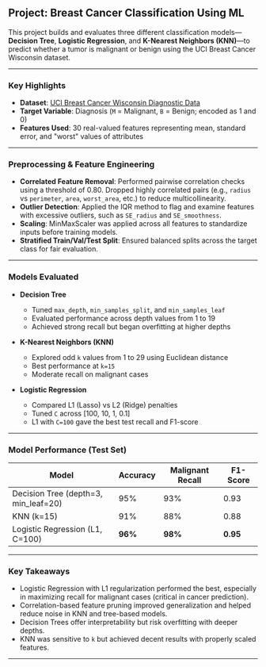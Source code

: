## Project: Breast Cancer Classification Using ML

This project builds and evaluates three different classification models—**Decision Tree**, **Logistic Regression**, and **K-Nearest Neighbors (KNN)**—to predict whether a tumor is malignant or benign using the UCI Breast Cancer Wisconsin dataset.

---

### Key Highlights

- **Dataset**: [UCI Breast Cancer Wisconsin Diagnostic Data](https://archive.ics.uci.edu/ml/datasets/Breast+Cancer+Wisconsin+%28Diagnostic%29)
- **Target Variable**: Diagnosis (`M` = Malignant, `B` = Benign; encoded as 1 and 0)
- **Features Used**: 30 real-valued features representing mean, standard error, and "worst" values of attributes

---

### Preprocessing & Feature Engineering

- **Correlated Feature Removal**: Performed pairwise correlation checks using a threshold of 0.80. Dropped highly correlated pairs (e.g., `radius` vs `perimeter`, `area`, `worst_area`, etc.) to reduce multicollinearity.
- **Outlier Detection**: Applied the IQR method to flag and examine features with excessive outliers, such as `SE_radius` and `SE_smoothness`.
- **Scaling**: MinMaxScaler was applied across all features to standardize inputs before training models.
- **Stratified Train/Val/Test Split**: Ensured balanced splits across the target class for fair evaluation.

---

### Models Evaluated

- **Decision Tree**
  - Tuned `max_depth`, `min_samples_split`, and `min_samples_leaf`
  - Evaluated performance across depth values from 1 to 19
  - Achieved strong recall but began overfitting at higher depths

- **K-Nearest Neighbors (KNN)**
  - Explored odd `k` values from 1 to 29 using Euclidean distance
  - Best performance at `k=15`
  - Moderate recall on malignant cases

- **Logistic Regression**
  - Compared L1 (Lasso) vs L2 (Ridge) penalties
  - Tuned `C` across [100, 10, 1, 0.1]
  - L1 with `C=100` gave the best test recall and F1-score

---

### Model Performance (Test Set)

| Model                        | Accuracy | Malignant Recall | F1-Score |
|-----------------------------|----------|------------------|----------|
| Decision Tree (depth=3, min_leaf=20) | 95%      | 93%              | 0.93     |
| KNN (k=15)                   | 91%      | 88%              | 0.88     |
| Logistic Regression (L1, C=100) | **96%** | **98%**         | **0.95** |

---

###  Key Takeaways

- Logistic Regression with L1 regularization performed the best, especially in maximizing recall for malignant cases (critical in cancer prediction).
- Correlation-based feature pruning improved generalization and helped reduce noise in KNN and tree-based models.
- Decision Trees offer interpretability but risk overfitting with deeper depths.
- KNN was sensitive to `k` but achieved decent results with properly scaled features.

---

